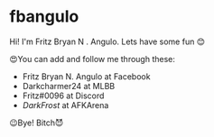 # fbangulo

 Hi! I'm Fritz Bryan N . Angulo. Lets have some fun :blush:
 
:heart_eyes:You can add and follow me through these:

  - Fritz Bryan N. Angulo at Facebook
  - Darkcharmer24 at MLBB
  - Fritz#0096 at Discord
  - $DarkFrost$ at AFKArena
  
:wink:Bye! Bitch:smiling_imp:

